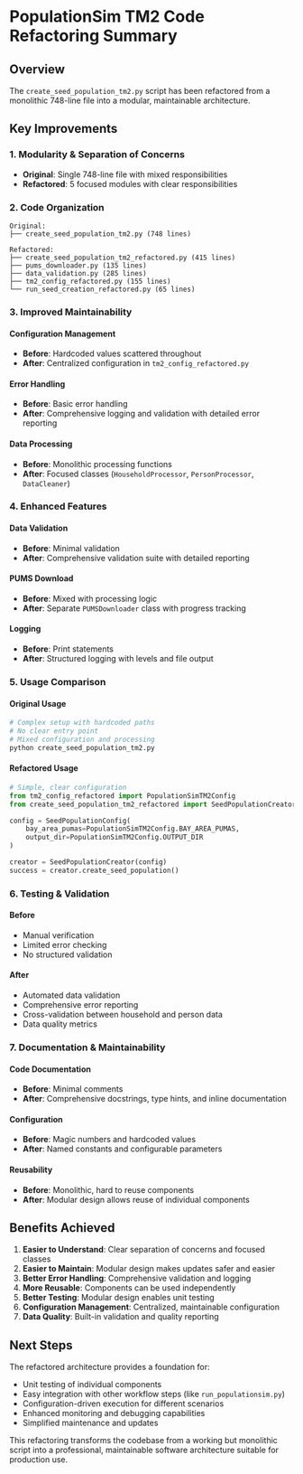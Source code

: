 # PopulationSim TM2 Code Refactoring Summary

## Overview
The `create_seed_population_tm2.py` script has been refactored from a monolithic 748-line file into a modular, maintainable architecture.

## Key Improvements

### 1. **Modularity & Separation of Concerns**
- **Original**: Single 748-line file with mixed responsibilities
- **Refactored**: 5 focused modules with clear responsibilities

### 2. **Code Organization**
```
Original:
├── create_seed_population_tm2.py (748 lines)

Refactored:
├── create_seed_population_tm2_refactored.py (415 lines)
├── pums_downloader.py (135 lines)  
├── data_validation.py (285 lines)
├── tm2_config_refactored.py (155 lines)
└── run_seed_creation_refactored.py (65 lines)
```

### 3. **Improved Maintainability**

#### Configuration Management
- **Before**: Hardcoded values scattered throughout
- **After**: Centralized configuration in `tm2_config_refactored.py`

#### Error Handling  
- **Before**: Basic error handling
- **After**: Comprehensive logging and validation with detailed error reporting

#### Data Processing
- **Before**: Monolithic processing functions
- **After**: Focused classes (`HouseholdProcessor`, `PersonProcessor`, `DataCleaner`)

### 4. **Enhanced Features**

#### Data Validation
- **Before**: Minimal validation
- **After**: Comprehensive validation suite with detailed reporting

#### PUMS Download
- **Before**: Mixed with processing logic
- **After**: Separate `PUMSDownloader` class with progress tracking

#### Logging
- **Before**: Print statements
- **After**: Structured logging with levels and file output

### 5. **Usage Comparison**

#### Original Usage
```python
# Complex setup with hardcoded paths
# No clear entry point
# Mixed configuration and processing
python create_seed_population_tm2.py
```

#### Refactored Usage
```python
# Simple, clear configuration
from tm2_config_refactored import PopulationSimTM2Config
from create_seed_population_tm2_refactored import SeedPopulationCreator

config = SeedPopulationConfig(
    bay_area_pumas=PopulationSimTM2Config.BAY_AREA_PUMAS,
    output_dir=PopulationSimTM2Config.OUTPUT_DIR
)

creator = SeedPopulationCreator(config)
success = creator.create_seed_population()
```

### 6. **Testing & Validation**

#### Before
- Manual verification
- Limited error checking
- No structured validation

#### After
- Automated data validation
- Comprehensive error reporting
- Cross-validation between household and person data
- Data quality metrics

### 7. **Documentation & Maintainability**

#### Code Documentation
- **Before**: Minimal comments
- **After**: Comprehensive docstrings, type hints, and inline documentation

#### Configuration
- **Before**: Magic numbers and hardcoded values
- **After**: Named constants and configurable parameters

#### Reusability
- **Before**: Monolithic, hard to reuse components
- **After**: Modular design allows reuse of individual components

## Benefits Achieved

1. **Easier to Understand**: Clear separation of concerns and focused classes
2. **Easier to Maintain**: Modular design makes updates safer and easier
3. **Better Error Handling**: Comprehensive validation and logging
4. **More Reusable**: Components can be used independently
5. **Better Testing**: Modular design enables unit testing
6. **Configuration Management**: Centralized, maintainable configuration
7. **Data Quality**: Built-in validation and quality reporting

## Next Steps

The refactored architecture provides a foundation for:
- Unit testing of individual components
- Easy integration with other workflow steps (like `run_populationsim.py`)
- Configuration-driven execution for different scenarios
- Enhanced monitoring and debugging capabilities
- Simplified maintenance and updates

This refactoring transforms the codebase from a working but monolithic script into a professional, maintainable software architecture suitable for production use.
